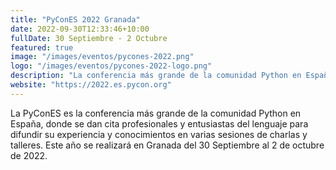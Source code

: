 ```yaml
---
title: "PyConES 2022 Granada"
date: 2022-09-30T12:33:46+10:00
fullDate: 30 Septiembre - 2 Octubre
featured: true
image: "/images/eventos/pycones-2022.png"
logo: "/images/eventos/pycones-2022-logo.png"
description: "La conferencia más grande de la comunidad Python en España, donde se dan cita profesionales y entusiastas del lenguaje para difundir su experiencia y conocimientos."
website: "https://2022.es.pycon.org"
---
```


La PyConES es la conferencia más grande de la comunidad Python en España, donde se dan cita profesionales y entusiastas del lenguaje para difundir su experiencia y conocimientos en varias sesiones de charlas y talleres. Este año se realizará en Granada del 30 Septiembre al 2 de octubre de 2022. 